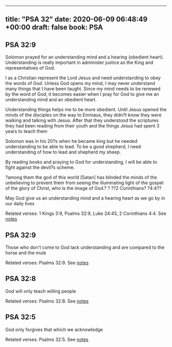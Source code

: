 
---
title: "PSA 32"
date: 2020-06-09 06:48:49 +00:00
draft: false
book: PSA
---

## PSA 32:9

Solomon prayed for an understanding mind and a hearing (obedient heart). Understanding is really important in administer justice as the King and representatives of God.

I as a Christian represent the Lord Jesus and need understanding to obey the words of God. Unless God opens my mind, I may never understand many things that I have been taught. Since my mind needs to be renewed by the word of God, it becomes easier when I pray for God to give me an understanding mind and an obedient heart.

Understanding things helps me to be more obedient. Until Jesus opened the minds of the disciples on the way to Emmaus, they didn?t know they were walking and talking with Jesus. After that they understood the scriptures they had been reading from their youth and the things Jesus had spent 3 years to teach them

Solomon was in his 20?s when he became king but he needed understanding to be able to lead. To be a good shepherd, I need understanding of how to lead and shepherd my sheep.

By reading books and praying to God for understanding, I will be able to fight against the devil?s scheme.


?among them the god of this world [Satan] has blinded the minds of the unbelieving to prevent them from seeing the illuminating light of the gospel of the glory of Christ, who is the image of God.?
? ??2 Corinthians? ?4:4??

May God give us an understanding mind and a hearing heart as we go by in our daily lives

Related verses: 1 Kings 3:9, Psalms 32:9, Luke 24:45, 2 Corinthians 4:4. See [notes](https://my.bible.com/notes/3447963928742322447)


## PSA 32:9

Those who don't come to God lack understanding and are compared to the horse and the mule

Related verses: Psalms 32:9. See [notes](https://my.bible.com/notes/3429878660126728622)


## PSA 32:8

God will only teach willing people

Related verses: Psalms 32:8. See [notes](https://my.bible.com/notes/3429878248053137835)


## PSA 32:5

God only forgives that which we acknowledge

Related verses: Psalms 32:5. See [notes](https://my.bible.com/notes/3429877685286592929)


